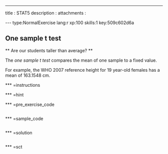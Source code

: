 ---
title       : STAT5
description : 
attachments :



--- type:NormalExercise lang:r xp:100 skills:1 key:509c602d6a
## One sample t test

** Are our students taller than average? **

The *one sample t test* compares the mean of one sample to a fixed value.

For example, the WHO 2007 reference height for 19 year-old females has a mean of 163.1548 cm. 



*** =instructions

*** =hint

*** =pre_exercise_code
```{r}

```

*** =sample_code
```{r}

```

*** =solution
```{r}

```

*** =sct
```{r}

```
